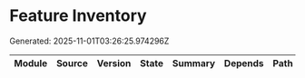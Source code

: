 # Feature Inventory
Generated: 2025-11-01T03:26:25.974296Z

| Module | Source | Version | State | Summary | Depends | Path |
|---|---|---|---|---|---|---|
